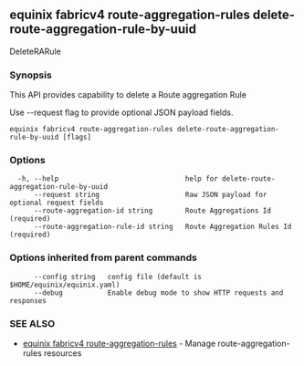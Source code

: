 ## equinix fabricv4 route-aggregation-rules delete-route-aggregation-rule-by-uuid

DeleteRARule

### Synopsis

This API provides capability to delete a Route aggregation Rule

Use --request flag to provide optional JSON payload fields.

```
equinix fabricv4 route-aggregation-rules delete-route-aggregation-rule-by-uuid [flags]
```

### Options

```
  -h, --help                               help for delete-route-aggregation-rule-by-uuid
      --request string                     Raw JSON payload for optional request fields
      --route-aggregation-id string        Route Aggregations Id (required)
      --route-aggregation-rule-id string   Route Aggregation Rules Id (required)
```

### Options inherited from parent commands

```
      --config string   config file (default is $HOME/equinix/equinix.yaml)
      --debug           Enable debug mode to show HTTP requests and responses
```

### SEE ALSO

* [equinix fabricv4 route-aggregation-rules](equinix_fabricv4_route-aggregation-rules.md)	 - Manage route-aggregation-rules resources

